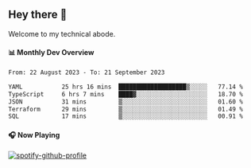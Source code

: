 ## Hey there 👋

Welcome to my technical abode.

#### 📊 Monthly Dev Overview
<!--START_SECTION:waka-->

```txt
From: 22 August 2023 - To: 21 September 2023

YAML           25 hrs 16 mins  ███████████████████▒░░░░░   77.14 %
TypeScript     6 hrs 7 mins    ████▓░░░░░░░░░░░░░░░░░░░░   18.70 %
JSON           31 mins         ▒░░░░░░░░░░░░░░░░░░░░░░░░   01.60 %
Terraform      29 mins         ▒░░░░░░░░░░░░░░░░░░░░░░░░   01.49 %
SQL            17 mins         ▒░░░░░░░░░░░░░░░░░░░░░░░░   00.91 %
```

<!--END_SECTION:waka-->

#### 🎧 Now Playing

[![spotify-github-profile](https://spotify-github-profile.vercel.app/api/view?uid=james2mid&cover_image=true&theme=natemoo-re)](https://open.spotify.com/user/james2mid?si=2b3baf2b09cb499e)
